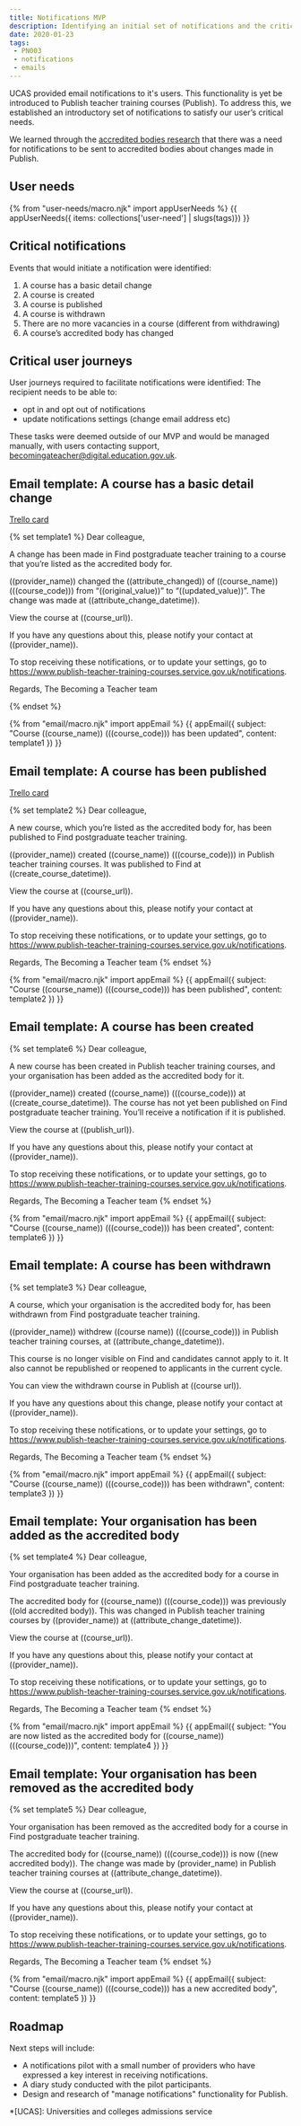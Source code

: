 ```yaml
---
title: Notifications MVP
description: Identifying an initial set of notifications and the critical user flows required to manage notifications in Publish teacher training courses
date: 2020-01-23
tags:
 - PN003
 - notifications
 - emails
---
```

UCAS provided email notifications to it's users. This functionality is yet be introduced to Publish teacher training courses (Publish). To address this, we established an introductory set of notifications to satisfy our user’s critical needs.

We learned through the [accredited bodies research](/publish-teacher-training-courses/accredited-bodies-research-round-2#a-need-for-notifications) that there was a need for notifications to be sent to accredited bodies about changes made in Publish.

## User needs

{% from "user-needs/macro.njk" import appUserNeeds %}
{{ appUserNeeds({ items: collections['user-need'] | slugs(tags)}) }}

## Critical notifications

Events that would initiate a notification were identified:

1. A course has a basic detail change
2. A course is created
3. A course is published
4. A course is withdrawn
5. There are no more vacancies in a course (different from withdrawing)
6. A course’s accredited body has changed

## Critical user journeys

User journeys required to facilitate notifications were identified:
The recipient needs to be able to:

- opt in and opt out of notifications
- update notifications settings (change email address etc)

These tasks were deemed outside of our MVP and would be managed manually, with users contacting support, [becomingateacher@digital.education.gov.uk](mailto:becomingateacher@digital.education.gov.uk).

## Email template: A course has a basic detail change

[Trello card](https://trello.com/c/Xnoghg3q/2006-s-notify-accredited-body-users-that-something-has-changed-on-a-course)

{% set template1 %}
Dear colleague,

A change has been made in Find postgraduate teacher training to a course that you’re listed as the accredited body for.

((provider_name)) changed the ((attribute_changed)) of ((course_name)) (((course_code))) from “((original_value))” to “((updated_value))”. The change was made at ((attribute_change_datetime)).

View the course at ((course_url)).

If you have any questions about this, please notify your contact at ((provider_name)).

To stop receiving these notifications, or to update your settings, go to <https://www.publish-teacher-training-courses.service.gov.uk/notifications>.

Regards,
The Becoming a Teacher team

{% endset %}

{% from "email/macro.njk" import appEmail %}
{{ appEmail({
  subject: "Course ((course_name)) (((course_code))) has been updated",
  content: template1
}) }}

## Email template: A course has been published

[Trello card](https://trello.com/c/KbHLq4Pq/3076-m-send-notification-when-a-course-has-been-created)

{% set template2 %}
Dear colleague,

A new course, which you’re listed as the accredited body for, has been published to Find postgraduate teacher training.

((provider_name)) created ((course_name)) (((course_code))) in Publish teacher training courses. It was published to Find at ((create_course_datetime)).

View the course at ((course_url)).

If you have any questions about this, please notify your contact at ((provider_name)).

To stop receiving these notifications, or to update your settings, go to <https://www.publish-teacher-training-courses.service.gov.uk/notifications>.

Regards,
The Becoming a Teacher team
{% endset %}

{% from "email/macro.njk" import appEmail %}
{{ appEmail({
  subject: "Course ((course_name)) (((course_code))) has been published",
  content: template2
}) }}

## Email template: A course has been created

{% set template6 %}
Dear colleague,

A new course has been created in Publish teacher training courses, and your organisation has been added as the accredited body for it.

((provider_name)) created ((course_name)) (((course_code))) at ((create_course_datetime)). The course has not yet been published on Find postgraduate teacher training. You’ll receive a notification if it is published.

View the course at ((publish_url)).

If you have any questions about this, please notify your contact at ((provider_name)).

To stop receiving these notifications, or to update your settings, go to <https://www.publish-teacher-training-courses.service.gov.uk/notifications>.

Regards,
The Becoming a Teacher team
{% endset %}

{% from "email/macro.njk" import appEmail %}
{{ appEmail({
  subject: "Course ((course_name)) (((course_code))) has been created",
  content: template6
}) }}

## Email template: A course has been withdrawn

{% set template3 %}
Dear colleague,

A course, which your organisation is the accredited body for, has been withdrawn from Find postgraduate teacher training.

((provider_name)) withdrew ((course name)) (((course_code))) in Publish teacher training courses, at ((attribute_change_datetime)).

This course is no longer visible on Find and candidates cannot apply to it. It also cannot be republished or reopened to applicants in the current cycle.

You can view the withdrawn course in Publish at ((course url)).

If you have any questions about this change, please notify your contact at ((provider_name)).

To stop receiving these notifications, or to update your settings, go to <https://www.publish-teacher-training-courses.service.gov.uk/notifications>.

Regards,
The Becoming a Teacher team
{% endset %}

{% from "email/macro.njk" import appEmail %}
{{ appEmail({
  subject: "Course ((course_name)) (((course_code))) has been withdrawn",
  content: template3
}) }}

## Email template: Your organisation has been added as the accredited body

{% set template4 %}
Dear colleague,

Your organisation has been added as the accredited body for a course in Find postgraduate teacher training.

The accredited body for ((course_name)) (((course_code))) was previously ((old accredited body)). This was changed in Publish teacher training courses by ((provider_name)) at ((attribute_change_datetime)).

View the course at ((course_url)).

If you have any questions about this, please notify your contact at ((provider_name)).

To stop receiving these notifications, or to update your settings, go to <https://www.publish-teacher-training-courses.service.gov.uk/notifications>.

Regards,
The Becoming a Teacher team
{% endset %}

{% from "email/macro.njk" import appEmail %}
{{ appEmail({
  subject: "You are now listed as the accredited body for ((course_name)) (((course_code)))",
  content: template4
}) }}

## Email template: Your organisation has been removed as the accredited body

{% set template5 %}
Dear colleague,

Your organisation has been removed as the accredited body for a course in Find postgraduate teacher training.

The accredited body for ((course_name)) (((course_code))) is now ((new accredited body)). The change was made by (provider_name) in Publish teacher training courses at ((attribute_change_datetime)).

View the course at ((course_url)).

If you have any questions about this, please notify your contact at ((provider_name)).

To stop receiving these notifications, or to update your settings, go to <https://www.publish-teacher-training-courses.service.gov.uk/notifications>.

Regards,
The Becoming a Teacher team
{% endset %}

{% from "email/macro.njk" import appEmail %}
{{ appEmail({
  subject: "Course ((course_name)) (((course_code))) has a new accredited body",
  content: template5
}) }}

## Roadmap

Next steps will include:

- A notifications pilot with a small number of providers who have expressed a key interest in receiving notifications.
- A diary study conducted with the pilot participants.
- Design and research of "manage notifications" functionality for Publish.

*[UCAS]: Universities and colleges admissions service
